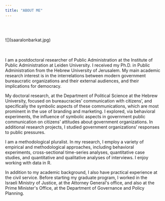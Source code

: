 ```yaml
---
title: "ABOUT ME"
---
```

<br><br>
<div style="width:200px; height=200px">
![](saaralonbarkat.jpg)
</div>
 
<br><br>
I am a postdoctoral researcher of Public Administration at the Institute of Public Administration at Leiden University. I received my Ph.D. in Public Administration from the Hebrew University of Jerusalem. My main academic research interest is in the interrelations between modern government bureaucratic organizations and their external audiences, and their implications for democracy. 

My doctoral research,  at the Department of Political Science at the Hebrew University, focused on bureaucracies’ communication with citizens’, and specifically the symbolic aspects of these communications, which are most prominent in the use of branding and marketing. I explored, via behavioral experiments, the influence of symbolic aspects in government public communication on citizens’ attitudes about government organizations. In additional research projects, I studied government organizations’ responses to public pressures.

I am a methodological pluralist. In my research, I employ a variety of empirical and methodological approaches, including behavioral experiments, cross-sectional time-series analyses, quantitative case studies, and quantitative and qualitative analyses of interviews. I enjoy working with data in R.

In addition to my academic background, I also have practical experience at the civil service. Before starting my graduate program, I worked in the Israeli Ministry of Justice, at the Attorney General's office, and also at the Prime Minister's Office, at the Department of Governance and Policy Planning. 

